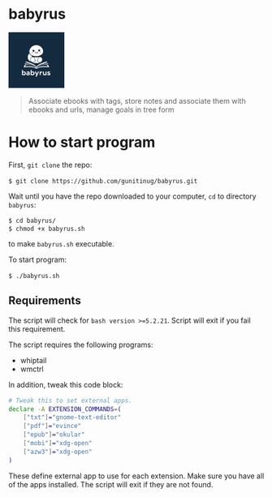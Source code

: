 # babyrus
<img src="./babyrus.jpeg" height=110>

> Associate ebooks with tags, store notes and associate them with ebooks and urls, manage goals in tree form

# How to start program
First, `git clone` the repo:

`$ git clone https://github.com/gunitinug/babyrus.git`

Wait until you have the repo downloaded to your computer, `cd` to directory `babyrus`:

```
$ cd babyrus/
$ chmod +x babyrus.sh
```

to make `babyrus.sh` executable.

To start program:

`$ ./babyrus.sh`

## Requirements

The script will check for `bash version >=5.2.21`. Script will exit if you fail this requirement.

The script requires the following programs:
- whiptail
- wmctrl

In addition, tweak this code block:

```bash
# Tweak this to set external apps.
declare -A EXTENSION_COMMANDS=(
    ["txt"]="gnome-text-editor"
    ["pdf"]="evince"
    ["epub"]="okular"
    ["mobi"]="xdg-open"
    ["azw3"]="xdg-open"
)
```

These define external app to use for each extension. Make sure you have all of the apps installed. The script will exit if they are not found.

